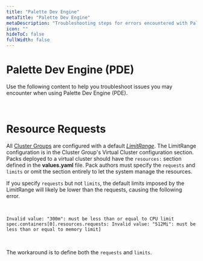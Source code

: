 ```yaml
---
title: "Palette Dev Engine"
metaTitle: "Palette Dev Engine"
metaDescription: "Troubleshooting steps for errors encountered with Palette Dev Engine."
icon: ""
hideToC: false
fullWidth: false
---
```






# Palette Dev Engine (PDE)

Use the following content to help you troubleshoot issues you may encounter when using Palette Dev Engine (PDE).

<br />


# Resource Requests

All [Cluster Groups](/clusters/cluster-groups) are configured with a default [*LimitRange*](https://kubernetes.io/docs/concepts/policy/limit-range/). The LimitRange configuration is in the Cluster Group's Virtual Cluster configuration section. Packs deployed to a virtual cluster should have the `resources:` section defined in the **values.yaml** file. Pack authors must specify the `requests` and `limits` or omit the section entirely to let the system manage the resources.


If you specify `requests` but not `limits`, the default limits imposed by the LimitRange will likely be lower than the requests, causing the following error.

<br />

```shell
Invalid value: "300m": must be less than or equal to CPU limit spec.containers[0].resources.requests: Invalid value: "512Mi": must be less than or equal to memory limit]
```
<br />

The workaround is to define both the `requests` and `limits`.


<br />